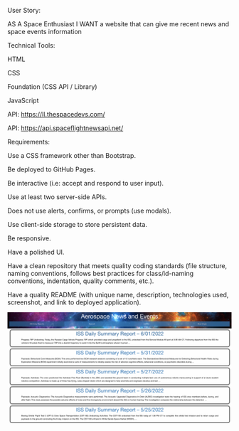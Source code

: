 User Story:

AS A Space Enthusiast
I WANT a website that can give me recent news and space events information

Technical Tools:

HTML

CSS

Foundation (CSS API / Library)

JavaScript

API: https://ll.thespacedevs.com/

API: https://api.spaceflightnewsapi.net/

Requirements: 

Use a CSS framework other than Bootstrap.

Be deployed to GitHub Pages.

Be interactive (i.e: accept and respond to user input).

Use at least two server-side APIs.

Does not use alerts, confirms, or prompts (use modals).

Use client-side storage to store persistent data.

Be responsive.

Have a polished UI.

Have a clean repository that meets quality coding standards (file structure, naming conventions, follows best practices for class/id-naming conventions, indentation, quality comments, etc.).

Have a quality README (with unique name, description, technologies used, screenshot, and link to deployed application).

<img src="./assets/images/spaceapp.jpg">